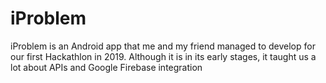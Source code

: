 # iProblem

  iProblem is an Android app that me and my friend managed to develop for our first Hackathlon in 2019. Although it is in its early stages, it taught us a lot about APIs and Google Firebase integration

